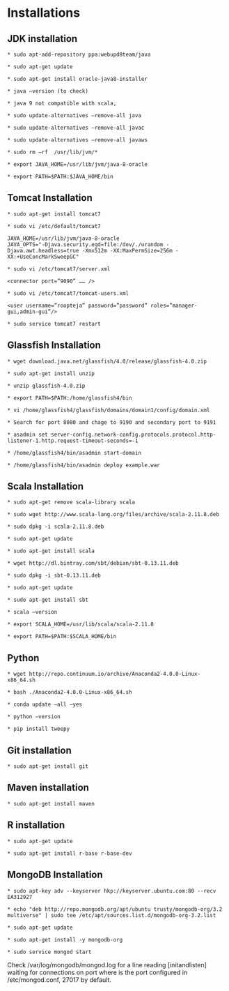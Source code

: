 # Installations

## JDK installation
```
* sudo apt-add-repository ppa:webupd8team/java
```
```
* sudo apt-get update
```
```
* sudo apt-get install oracle-java8-installer
```
```
* java –version (to check)
```
```
* java 9 not compatible with scala, 
```
```
* sudo update-alternatives –remove-all java
```
```
* sudo update-alternatives –remove-all javac
```
```
* sudo update-alternatives –remove-all javaws
```
```
* sudo rm –rf  /usr/lib/jvm/*
```
```
* export JAVA_HOME=/usr/lib/jvm/java-8-oracle
```
```
* export PATH=$PATH:$JAVA_HOME/bin
```

## Tomcat Installation

```
* sudo apt-get install tomcat7
```
```
* sudo vi /etc/default/tomcat7
```
	JAVA_HOME=/usr/lib/jvm/java-8-oracle
	JAVA_OPTS="-Djava.security.egd=file:/dev/./urandom -Djava.awt.headless=true -Xmx512m -XX:MaxPermSize=256m -XX:+UseConcMarkSweepGC"
```
* sudo vi /etc/tomcat7/server.xml
```
	<connector port=”9090” …… />
```
* sudo vi /etc/tomcat7/tomcat-users.xml
```
	<user username=”roopteja” password=”password” roles=”manager-gui,admin-gui”/>
```
* sudo service tomcat7 restart
```

## Glassfish Installation

```
* wget download.java.net/glassfish/4.0/release/glassfish-4.0.zip
```
```
* sudo apt-get install unzip
```
```
* unzip glassfish-4.0.zip
```
```
* export PATH=$PATH:/home/glassfish4/bin
```
```
* vi /home/glassfish4/glassfish/domains/domain1/config/domain.xml
```
```
* Search for port 8080 and chage to 9190 and secondary port to 9191
```
```
* asadmin set server-config.network-config.protocols.protocol.http-listener-1.http.request-timeout-seconds=-1
```
```
* /home/glassfish4/bin/asadmin start-domain
```
```
* /home/glassfish4/bin/asadmin deploy example.war
```

## Scala Installation

```
* sudo apt-get remove scala-library scala
```
```
* sudo wget http://www.scala-lang.org/files/archive/scala-2.11.8.deb
```
```
* sudo dpkg -i scala-2.11.8.deb
```
```
* sudo apt-get update
```
```
* sudo apt-get install scala
```
```
* wget http://dl.bintray.com/sbt/debian/sbt-0.13.11.deb
```
```
* sudo dpkg -i sbt-0.13.11.deb 
```
```
* sudo apt-get update
```
```
* sudo apt-get install sbt
```
```
* scala –version 
```
```
* export SCALA_HOME=/usr/lib/scala/scala-2.11.8
```
```
* export PATH=$PATH:$SCALA_HOME/bin
```

## Python 

```
* wget http://repo.continuum.io/archive/Anaconda2-4.0.0-Linux-x86_64.sh
```
```
* bash ./Anaconda2-4.0.0-Linux-x86_64.sh
```
```
* conda update –all –yes
```
```
* python –version
```
```
* pip install tweepy
```

## Git installation

```
* sudo apt-get install git
```

## Maven installation

```
* sudo apt-get install maven
```

## R installation

```
* sudo apt-get update 
```
```
* sudo apt-get install r-base r-base-dev
```

## MongoDB Installation

```
* sudo apt-key adv --keyserver hkp://keyserver.ubuntu.com:80 --recv EA312927
```
```
* echo "deb http://repo.mongodb.org/apt/ubuntu trusty/mongodb-org/3.2 multiverse" | sudo tee /etc/apt/sources.list.d/mongodb-org-3.2.list
```
```
* sudo apt-get update
```
```
* sudo apt-get install -y mongodb-org
```
```
* sudo service mongod start
```
Check /var/log/mongodb/mongod.log for a line reading [initandlisten] waiting for connections on port <port> where <port> is the port configured in /etc/mongod.conf, 27017 by default.

